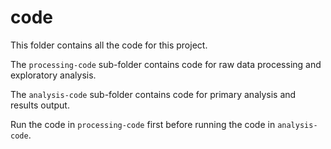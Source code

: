 # code

This folder contains all the code for this project. 

The `processing-code` sub-folder contains code for raw data processing and exploratory analysis.

The `analysis-code` sub-folder contains code for primary analysis and results output.

Run the code in `processing-code` first before running the code in `analysis-code`.
